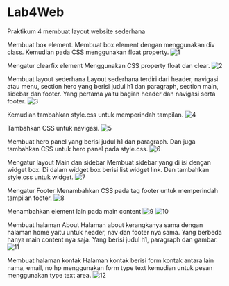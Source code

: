 # Lab4Web
Praktikum 4 membuat layout website sederhana

Membuat box element.
Membuat box element dengan menggunakan div class. Kemudian pada CSS menggunakan float property.
![1](https://user-images.githubusercontent.com/50513551/115242782-6b04df80-a14c-11eb-9c78-eee5034c4f7c.png)

Mengatur clearfix element
Menggunakan CSS property float dan clear.
![2](https://user-images.githubusercontent.com/50513551/115242974-9a1b5100-a14c-11eb-8803-3e046a9f7862.png)

Membuat layout sederhana
Layout sederhana terdiri dari header, navigasi atau menu, section hero yang berisi judul h1 dan paragraph, section main, sidebar dan footer.
Yang pertama yaitu bagian header dan navigasi serta footer.
![3](https://user-images.githubusercontent.com/50513551/115251491-cfc43800-a154-11eb-9c23-e2ee3a84c877.png)

Kemudian tambahkan style.css untuk memperindah tampilan.
![4](https://user-images.githubusercontent.com/50513551/115251603-e5d1f880-a154-11eb-8a5d-d2b8db9d7282.png)

Tambahkan CSS untuk navigasi.
![5](https://user-images.githubusercontent.com/50513551/115251691-f97d5f00-a154-11eb-93b6-a8d7acd97f92.png)

Membuat hero panel yang berisi judul h1 dan paragraph. Dan juga tambahkan CSS untuk hero panel pada style.css.
![6](https://user-images.githubusercontent.com/50513551/115251790-12861000-a155-11eb-9441-b1b1bccbc574.png)

Mengatur layout Main dan sidebar
Membuat sidebar yang di isi dengan widget box. Di dalam widget box berisi list widget link. Dan tambahkan style.css untuk widget.
![7](https://user-images.githubusercontent.com/50513551/115252106-5d078c80-a155-11eb-89f0-190c9bb1d562.png)

Mengatur Footer
Menambahkan CSS pada tag footer untuk memperindah tampilan footer.
![8](https://user-images.githubusercontent.com/50513551/115252259-87594a00-a155-11eb-8085-0ac41e843406.png)

Menambahkan element lain pada main content
![9](https://user-images.githubusercontent.com/50513551/115252408-a48e1880-a155-11eb-9164-c9a2a827b90f.png)
![10](https://user-images.githubusercontent.com/50513551/115252566-c8515e80-a155-11eb-857f-c00471d5e3c9.png)

Membuat halaman About
Halaman about kerangkanya sama dengan halaman home yaitu untuk header, nav dan footer nya sama. Yang berbeda hanya main content nya saja. Yang berisi judul h1, paragraph dan gambar.
![11](https://user-images.githubusercontent.com/50513551/115252772-f8006680-a155-11eb-9a29-226f77d75775.png)

Membuat halaman kontak
Halaman kontak berisi form kontak antara lain nama, email, no hp menggunakan form type text kemudian untuk pesan menggunakan type text area.
![12](https://user-images.githubusercontent.com/50513551/115252926-1c5c4300-a156-11eb-8a48-dd04b9aef69b.png)

